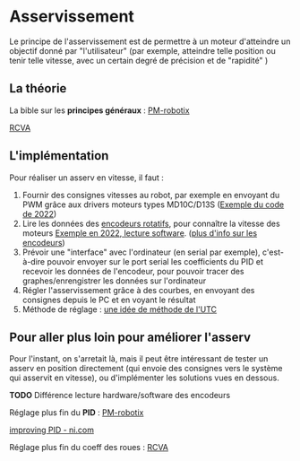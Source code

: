 # Asservissement

Le principe de l'asservissement est de permettre à un moteur d'atteindre un objectif donné par "l'utilisateur" (par exemple, atteindre telle position ou tenir telle vitesse, avec un certain degré de précision et de "rapidité" )

## La théorie 
La bible sur les **principes généraux** : [PM-robotix](https://www.pm-robotix.eu/2022/02/02/asservissement-et-pilotage-de-robot-autonome/)

[RCVA](http://www.rcva.fr/wp-content/uploads/2016/12/devoir_de_vacances.pdf)

## L'implémentation

Pour réaliser un asserv en vitesse, il faut :
1. Fournir des consignes vitesses au robot, par exemple en envoyant du PWM grâce aux drivers moteurs types MD10C/D13S ([Exemple du code de 2022](https://github.com/ENACRobotique/2022_Robot_A/blob/main/src/motor.cpp#L82))
2. Lire les données des [encodeurs rotatifs](https://www.generationrobots.com/blog/wp-content/uploads/2014/01/Encodeur-FR.png), pour connaître la vitesse des moteurs [Exemple en 2022, lecture software](https://github.com/ENACRobotique/2022_Robot_A/blob/main/src/odom.cpp). ([plus d'info sur les encodeurs](https://www.generationrobots.com/blog/fr/encodeurs-robotique-mobile/))
3. Prévoir une "interface" avec l'ordinateur (en serial par exemple), c'est-à-dire pouvoir envoyer sur le port serial les coefficients du PID et recevoir les données de l'encodeur, pour pouvoir tracer des graphes/enrengistrer les données sur l'ordinateur 
4. Régler l'asservissement grâce à des courbes, en envoyant des consignes depuis le PC et en voyant le résultat
5. Méthode de réglage :  [une idée de méthode de l'UTC](https://assos.utc.fr/utcoupe/wiki/doku.php?id=informatique:asservissement)

## Pour aller plus loin pour améliorer l'asserv 
Pour l'instant, on s'arretait là, mais il peut être intéressant de tester un asserv en position directement (qui envoie des consignes vers le système qui asservit en vitesse), ou d'implémenter les solutions vues en dessous.

**TODO** Différence lecture hardware/software des encodeurs

Réglage plus fin du **PID** :
[PM-robotix](https://www.pm-robotix.eu/2022/01/19/ameliorer-vos-regulateurs-pid/)

[improving PID - ni.com](https://www.ni.com/fr-fr/innovations/white-papers/08/improving-pid-controller-performance.html)

Réglage plus fin du coeff des roues :
[RCVA](
https://github.com/VRAC-team/la-maxi-liste-ressources-eurobot/blob/master/odometrie/RCVA-Conseils_theoriques_pour_Eurobot.pdf)